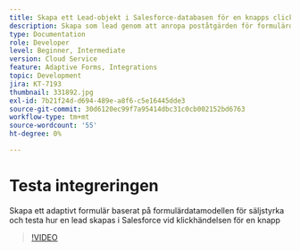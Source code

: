 ```yaml
---
title: Skapa ett Lead-objekt i Salesforce-databasen för en knapps click-händelse
description: Skapa som lead genom att anropa poståtgärden för formulärdatamodellen
type: Documentation
role: Developer
level: Beginner, Intermediate
version: Cloud Service
feature: Adaptive Forms, Integrations
topic: Development
jira: KT-7193
thumbnail: 331892.jpg
exl-id: 7b21f24d-d694-489e-a8f6-c5e16445dde3
source-git-commit: 30d6120ec99f7a95414dbc31c0cb002152bd6763
workflow-type: tm+mt
source-wordcount: '55'
ht-degree: 0%

---
```


# Testa integreringen

Skapa ett adaptivt formulär baserat på formulärdatamodellen för säljstyrka och testa hur en lead skapas i Salesforce vid klickhändelsen för en knapp

>[!VIDEO](https://video.tv.adobe.com/v/331892?quality=12&learn=on)
